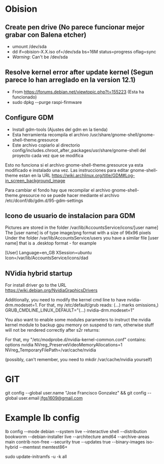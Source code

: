 # Obision

## Create pen drive (No parece funcionar mejor grabar con Balena etcher)
- umount /dev/sda
- dd if=obision-X.X.iso of=/dev/sda bs=16M status=progress oflag=sync
- *Warning*: Can't be /dev/sda

## Resolve kernel error after update kernel (Segun parece lo han arreglado en la version 12.1)
- From https://forums.debian.net/viewtopic.php?t=155223 (Esta ha funcionado)
- sudo dpkg --purge raspi-firmware

## Configure GDM
- Install gdm-tools (Ajustes del gdm en la tienda)
- Esta herramienta recompila el archivo /usr/share/gnome-shell/gnome-shell-theme.gresource
- Este archivo copiarlo al directorio config/includes.chroot_after_packages/usr/share/gnome-shell del proyecto cada vez que se modifica

Esto no funciona si el archivo gnome-shell-theme.gresource ya esta modificado e instalado una vez. Las instrucciones para editar gnome-shell-theme estan
en la URL https://wiki.archlinux.org/title/GDM#Log-in_screen_background_image

Para cambiar el fondo hay que recompilar el archivo gnome-shell-theme.gresource no se puede hacer mediante el archivo /etc/dconf/db/gdm.d/95-gdm-settings

## Icono de usuario de instalacion para GDM
Pictures are stored in the folder /var/lib/AccountsService/icons/[user name]
The [user name] is of type image/png format with a size of 96x96 pixels
Under the folder /var/lib/AccountsService/users you have a similar file [user name] that is a .desktop format - for example

[User]
Language=en_GB
XSession=ubuntu
Icon=/var/lib/AccountsService/icons/dad

## NVidia hybrid startup
For install driver go to the URL https://wiki.debian.org/NvidiaGraphicsDrivers

Additionally, you need to modify the kernel cmd line to have nvidia-drm.modeset=1. For that, my /etc/default/grub reads: (...) marks omissions,)
GRUB_CMDLINE_LINUX_DEFAULT="(...) nvidia-drm.modeset=1"

You also want to enable some modules parameters to instruct the nvidia kernel module to backup gpu memory on suspend to ram, otherwise stuff will not be rendered correctly after s2r returns:

For that, my "/etc/modprobe.d/nvidia-kernel-common.conf" contains:
options nvidia NVreg_PreserveVideoMemoryAllocations=1 NVreg_TemporaryFilePath=/var/cache/nvidia

(possibly, can't remember, you need to mkdir /var/cache/nvidia yourself)

# GIT
git config --global user.name "Jose Francisco Gonzalez" && git config --global user.email jfgs1609@gmail.com

# Example lb config
lb config --mode debian --system live --interactive shell --distribution bookworm --debian-installer live --architecture amd64 --archive-areas main contrib non-free --security true --updates true --binary-images iso-hybrid --memtest memtest86+

sudo update-initramfs -u -k all